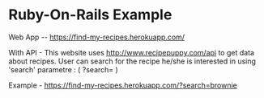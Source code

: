 # Ruby-On-Rails Example

Web App -- https://find-my-recipes.herokuapp.com/

With API - This website uses http://www.recipepuppy.com/api to get data about recipes. User can search for the recipe he/she is interested in using 'search' parametre  :  ( ?search= ) 

Example - https://find-my-recipes.herokuapp.com/?search=brownie
